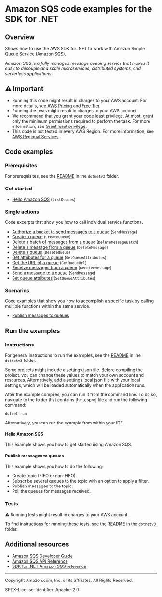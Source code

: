 # Amazon SQS code examples for the SDK for .NET

## Overview

Shows how to use the AWS SDK for .NET to work with Amazon Simple Queue Service (Amazon SQS).

<!--custom.overview.start-->
<!--custom.overview.end-->

_Amazon SQS is a fully managed message queuing service that makes it easy to decouple and scale microservices, distributed systems, and serverless applications._

## ⚠ Important

* Running this code might result in charges to your AWS account. For more details, see [AWS Pricing](https://aws.amazon.com/pricing/) and [Free Tier](https://aws.amazon.com/free/).
* Running the tests might result in charges to your AWS account.
* We recommend that you grant your code least privilege. At most, grant only the minimum permissions required to perform the task. For more information, see [Grant least privilege](https://docs.aws.amazon.com/IAM/latest/UserGuide/best-practices.html#grant-least-privilege).
* This code is not tested in every AWS Region. For more information, see [AWS Regional Services](https://aws.amazon.com/about-aws/global-infrastructure/regional-product-services).

<!--custom.important.start-->
<!--custom.important.end-->

## Code examples

### Prerequisites

For prerequisites, see the [README](../README.md#Prerequisites) in the `dotnetv3` folder.


<!--custom.prerequisites.start-->
<!--custom.prerequisites.end-->

### Get started

- [Hello Amazon SQS](../cross-service/TopicsAndQueues/Actions/SQSActions/HelloSQS.cs#L4) (`ListQueues`)


### Single actions

Code excerpts that show you how to call individual service functions.

- [Authorize a bucket to send messages to a queue](AuthorizeS3ToSendMessageExample/AuthorizeS3ToSendMessageExample/AuthorizeS3ToSendMessage.cs#L11) (`SendMessage`)
- [Create a queue](../cross-service/TopicsAndQueues/Actions/SQSActions/SQSWrapper.cs#L28) (`CreateQueue`)
- [Delete a batch of messages from a queue](../cross-service/TopicsAndQueues/Actions/SQSActions/SQSWrapper.cs#L154) (`DeleteMessageBatch`)
- [Delete a message from a queue](ReceiveDeleteExample/ReceiveDeleteExample/ReceiveDeleteExample.cs#L17) (`DeleteMessage`)
- [Delete a queue](../cross-service/TopicsAndQueues/Actions/SQSActions/SQSWrapper.cs#L182) (`DeleteQueue`)
- [Get attributes for a queue](../cross-service/TopicsAndQueues/Actions/SQSActions/SQSWrapper.cs#L74) (`GetQueueAttributes`)
- [Get the URL of a queue](GetQueueUrlExample/GetQueueUrlExample/GetQueueUrl.cs#L10) (`GetQueueUrl`)
- [Receive messages from a queue](../cross-service/TopicsAndQueues/Actions/SQSActions/SQSWrapper.cs#L132) (`ReceiveMessage`)
- [Send a message to a queue](CreateSendExample/CreateSendExample/CreateSendExample.cs#L8) (`SendMessage`)
- [Set queue attributes](../cross-service/TopicsAndQueues/Actions/SQSActions/SQSWrapper.cs#L95) (`SetQueueAttributes`)

### Scenarios

Code examples that show you how to accomplish a specific task by calling multiple
functions within the same service.

- [Publish messages to queues](../cross-service/TopicsAndQueues/Scenarios/TopicsAndQueuesScenario/TopicsAndQueues.cs)


<!--custom.examples.start-->
<!--custom.examples.end-->

## Run the examples

### Instructions

For general instructions to run the examples, see the
[README](../README.md#building-and-running-the-code-examples) in the `dotnetv3` folder.

Some projects might include a settings.json file. Before compiling the project,
you can change these values to match your own account and resources. Alternatively,
add a settings.local.json file with your local settings, which will be loaded automatically
when the application runs.

After the example compiles, you can run it from the command line. To do so, navigate to
the folder that contains the .csproj file and run the following command:

```
dotnet run
```

Alternatively, you can run the example from within your IDE.


<!--custom.instructions.start-->
<!--custom.instructions.end-->

#### Hello Amazon SQS

This example shows you how to get started using Amazon SQS.



#### Publish messages to queues

This example shows you how to do the following:

- Create topic (FIFO or non-FIFO).
- Subscribe several queues to the topic with an option to apply a filter.
- Publish messages to the topic.
- Poll the queues for messages received.

<!--custom.scenario_prereqs.sqs_Scenario_TopicsAndQueues.start-->
<!--custom.scenario_prereqs.sqs_Scenario_TopicsAndQueues.end-->


<!--custom.scenarios.sqs_Scenario_TopicsAndQueues.start-->
<!--custom.scenarios.sqs_Scenario_TopicsAndQueues.end-->

### Tests

⚠ Running tests might result in charges to your AWS account.


To find instructions for running these tests, see the [README](../README.md#Tests)
in the `dotnetv3` folder.



<!--custom.tests.start-->
<!--custom.tests.end-->

## Additional resources

- [Amazon SQS Developer Guide](https://docs.aws.amazon.com/AWSSimpleQueueService/latest/SQSDeveloperGuide/welcome.html)
- [Amazon SQS API Reference](https://docs.aws.amazon.com/AWSSimpleQueueService/latest/APIReference/Welcome.html)
- [SDK for .NET Amazon SQS reference](https://docs.aws.amazon.com/sdkfornet/v3/apidocs/items/SQS/NSQS.html)

<!--custom.resources.start-->
<!--custom.resources.end-->

---

Copyright Amazon.com, Inc. or its affiliates. All Rights Reserved.

SPDX-License-Identifier: Apache-2.0